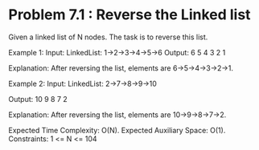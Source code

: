 # Problem 7.1 : Reverse the Linked list

Given a linked list of N nodes.
The task is to reverse this list.

Example 1: 
Input: 
    LinkedList: 1->2->3->4->5->6
Output: 6 5 4 3 2 1

Explanation: After reversing the list, elements are 6->5->4->3->2->1.

Example 2:
Input:
    LinkedList: 2->7->8->9->10
    
Output: 10 9 8 7 2

Explanation: After reversing the list, elements are 10->9->8->7->2.

Expected Time Complexity: O(N).
Expected Auxiliary Space: O(1). 
Constraints: 1 <= N <= 104